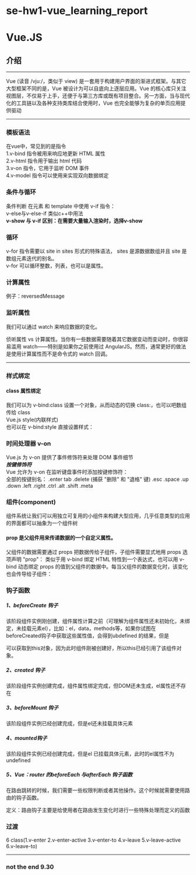 # se-hw1-vue_learning_report
# Vue.JS

## 介绍
----
Vue (读音 /vjuː/，类似于 view) 是一套用于构建用户界面的渐进式框架。与其它大型框架不同的是，Vue 被设计为可以自底向上逐层应用。Vue 的核心库只关注视图层，不仅易于上手，还便于与第三方库或既有项目整合。另一方面，当与现代化的工具链以及各种支持类库结合使用时，Vue 也完全能够为复杂的单页应用提供驱动

----
### 模板语法

在vue中，常见到的是指令<br>
1.v-bind 指令被用来响应地更新 HTML 属性<br>
2.v-html 指令用于输出 html 代码<br>
3.v-on 指令，它用于监听 DOM 事件<br>
4.v-model 指令可以使用来实现双向数据绑定

### 条件与循环

条件判断 在元素 和 template 中使用 v-if 指令：<br>
v-else与v-else-if 类似c++中用法<br>
**v-show 与 v-if 区别：在需要大量输入渲染时，选择v-show<be>**

### 循环 
v-for 指令需要以 site in sites 形式的特殊语法， sites 是源数据数组并且 site 是数组元素迭代的别名。<br>
v-for 可以循环整数，列表，也可以是属性。

### 计算属性

例子：reversedMessage

### 监听属性

我们可以通过 watch 来响应数据的变化。<br>

侦听属性 vs 计算属性。当你有一些数据需要随着其它数据变动而变动时，你很容易滥用 watch——特别是如果你之前使用过 AngularJS。然而，通常更好的做法是使用计算属性而不是命令式的 watch 回调。

----

### 样式绑定

#### class 属性绑定
我们可以为 v-bind:class 设置一个对象，从而动态的切换 class:，也可以吧数组传给 class<br>
Vue.js style(内联样式)<br>
也可以在 v-bind:style 直接设置样式：<br>

### 时间处理器 v-on

Vue.js 为 v-on 提供了事件修饰符来处理 DOM 事件细节<br>
***按键修饰符***<br>
Vue 允许为 v-on 在监听键盘事件时添加按键修饰符：<br>
全部的按键别名：
.enter
tab
.delete (捕获 "删除" 和 "退格" 键)
.esc
.space
.up
.down
.left
.right
.ctrl
.alt
.shift
.meta

### 组件(component)
组件系统让我们可以用独立可复用的小组件来构建大型应用，几乎任意类型的应用的界面都可以抽象为一个组件树
 
#### prop 是父组件用来传递数据的一个自定义属性。

父组件的数据需要通过 props 把数据传给子组件，子组件需要显式地用 props 选项声明 "prop"：
类似于用 v-bind 绑定 HTML 特性到一个表达式，也可以用 v-bind 动态绑定 props 的值到父组件的数据中。每当父组件的数据变化时，该变化也会传导给子组件：

### 钩子函数


##### 1、beforeCreate 钩子

   该阶段组件实例刚创建，组件属性计算之前（可理解为组件属性还未初始化，未绑定，未挂载元素el），比如：el，data，methods等，如果你试图在beforeCreated钩子中获取这些属性值，会得到ubdefined 的结果，但是

可以获取到this对象，因为此时组件刚被创建好，所以this已经引用了该组件对象。

##### 2、created 钩子

 该阶段组件实例创建完成，组件属性绑定完成，但DOM还未生成，el属性还不存在

##### 3、beforeMount 钩子

 该阶段组件实例已经创建完成，但是el还未挂载具体元素

##### 4、mounted钩子

 该阶段组件实例已经创建完成，但是el 已挂载具体元素，此时的el属性不为undefined

 

##### 5、Vue：router 的beforeEach 与afterEach 钩子函数

 在路由跳转的时候，我们需要一些权限判断或者其他操作。这个时候就需要使用路由的钩子函数。

定义：路由钩子主要是给使用者在路由发生变化时进行一些特殊处理而定义的函数

### 过渡

6 class(1.v-enter 2.v-enter-active 3.v-enter-to 4.v-leave 5.v-leave-active 6.v-leave-to)

----

### not the end 9.30

